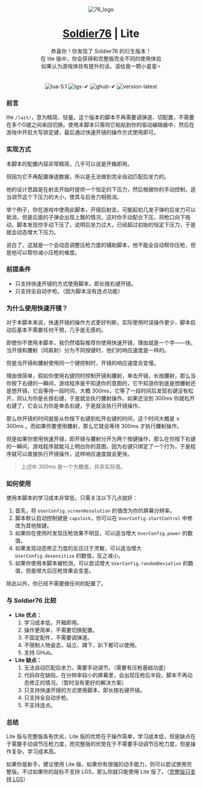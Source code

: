 <div align="center">
  <img src="./static/img/76_logo.png" alt="76_logo">
</div>
<h1 align="center">
  <a href="./README.md">Soldier76</a> | Lite
</h1>
<div align="center">恭喜你！你发现了 Soldier76 的衍生版本！</div>
<div align="center">在 lite 版中，你会获得和完整版完全不同的使用体验</div>
<div align="center">如果认为游戏体验有提升的话，请给我一颗小星星⭐</div>
<br>
<p align="center">
  <img src="https://img.shields.io/badge/lua-5.1-00007F.svg?style=flat-square&logo" alt="lua-5.1">
  <!-- <img src="https://img.shields.io/badge/logitech-✔-A7F079.svg?style=flat-square&logo" alt="logitech-✔"> -->
  <img src="https://img.shields.io/badge/lgs-✔-A7F079.svg?style=flat-square&logo" alt="lgs-✔">
  <img src="https://img.shields.io/badge/ghub-✔-00B8FC.svg?style=flat-square&logo" alt="ghub-✔">
  <img src="https://img.shields.io/badge/version-latest-29D1E3.svg?style=flat-square&logo" alt="version-latest">
</p>

### 前言
lite ```/laɪt/```，意为精简、轻量。这个版本的脚本不再需要调弹道、切配置，不需要在多个G键之间来回切换。使用本脚本只需将它粘贴到你的驱动编辑器中，然后在游戏中开启大写锁定键，最后通过快速开镜的操作方式使用即可。

### 实现方式
本脚本的配置内容非常精简，几乎可以说是开箱即用。

但因为它不再配置弹道数据，所以是无法做到完全自动匹配后坐力的。

他的设计思路是在射击开始时提供一个恒定的下压力，然后根据你的手动控制，适当调节这个下压力的大小，使其与后坐力相抵消。

举个例子，你在游戏中使用此脚本，开镜后射击，可能起初几发子弹的后坐力可以抵消，但是后面的子弹会出现上飘的情况，这时你手动配合下压，将枪口向下拖动，脚本发现你手动下压了，说明后坐力过大，已经超过初始的恒定下压力，于是就会动态增大下压力。

说白了，这就是一个会动态调整压枪力度的辅助脚本，他不能全自动帮你压枪，但是他可以帮你减小压枪的难度。

### 前提条件
* 只支持快速开镜的方式使用脚本，即长按右键开镜。
* 只支持全自动步枪。（因为脚本没有连点功能）

### 为什么使用快速开镜？
对于本脚本来说，快速开镜的操作方式更好判断，实际使用时误操作更少，脚本启动后基本不需要任何干预，几乎是无感的。

即使你不使用本脚本，我仍然墙裂推荐你使用快速开镜，理由就是一个字——快。当开镜和腰射（同肩射）分为不同按键时，他们的响应速度是一样的。

但是当开镜和腰射使用同一个键控制时，开镜的响应速度会变慢。

理由很简单，假如你使用右键同时控制开镜和腰射，单击开镜，长按腰射，那么当你按下右键的一瞬间，游戏程序是不知道你的意图的，它不知道你到底是想腰射还是想开镜，它会等待一段时间，大概 300ms，它等了一段时间后发现右键没有松开，则认为你是长按右键，于是就会执行腰射操作。如果还没到 300ms 你就松开右键了，它会认为你是单击右键，于是就会执行开镜操作。

那么你开镜的时间就是从你按下右键到松开右键的时间，这个时间大概是 ≤ 300ms 。而如果你要使用腰射，那么它就会等待 300ms 才执行腰射操作。

但是如果你使用快速开镜，即开镜与腰射分开为两个按键操作，那么在你按下右键的一瞬间，游戏程序就能马上明白你的意图，因为右键只绑定了一个行为，于是程序就可以直接执行开镜操作，这样响应速度就会更快。

> 上述中 300ms 是一个大概值，并非实际值。

### 如何使用
使用本脚本的学习成本非常低，只需关注以下几点就好：

1. 首先，将 ```UserConfig.screenResolution``` 的值改为你的屏幕分辨率。
2. 脚本默认启动控制键是 ```capslock```，你可以在 ```UserConfig.startControl``` 中修改为其他按键。
3. 如果你在使用时发现压枪效果不明显，可以适当增大 ```UserConfig.power``` 的数值。
4. 如果发现动态修正力度的反应过于灵敏，可以适当增大 ```UserConfig.desensitize``` 的数值，反之减小。
5. 如果你使用本脚本被检测，可以尝试增大 ```UserConfig.randomDeviation``` 的数值，但是增大后压枪效果会变差。

除此以外，你已经不需要做任何的配置了。

### 与 Soldier76 比较
* **Lite 优点：**
    1. 学习成本低，开箱即用。
    2. 操作更简单，不需要切换配置。
    3. 不固定配件，不需要调弹道。
    4. 不限制人物姿态，站立、蹲下、趴下都可以使用。
    5. 支持 GHub。
* **Lite 缺点：**
    1. 无法自动匹配后坐力，需要手动调节。（需要有压枪基础功底）
    2. 代码存在缺陷，在分辨率较小的屏幕里，会出现压枪后半段，脚本不再动态修正的情况。（暂时没有更好的解决方案）
    3. 只支持快速开镜的方式使用脚本，即长按右键开镜。
    4. 只支持全自动步枪。
    5. 不支持连点。

### 总结
Lite 版与完整版各有优劣，Lite 版的优势在于操作简单，学习成本低，但是缺点在于需要手动调节压枪力度，而完整版的优势在于不需要手动调节压枪力度，但是操作复杂，学习成本高。

如果你是新手，建议使用 Lite 版，如果你有很强的动手能力，则可以尝试使用完整版。不过如果你的鼠标不支持 LGS，那么你就只能使用 Lite 版了。（[完整版只支持 LGS](https://github.com/kiccer/Soldier76/discussions/118)）
